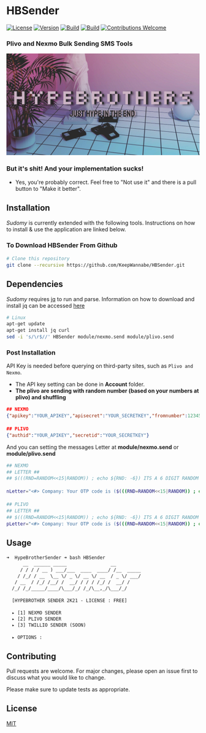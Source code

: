 
# HBSender
[![License](https://img.shields.io/badge/license-MIT-red.svg)](https://github.com/KeepWannabe/HBSender/blob/main/LICENSE.md)   [![Version](https://img.shields.io/badge/Release-1.0-red.svg?maxAge=259200)]()  [![Build](https://img.shields.io/badge/Supported_OS-Linux-yellow.svg)]()  [![Build](https://img.shields.io/badge/Supported_WSL-Windows-blue.svg)]() [![Contributions Welcome](https://img.shields.io/badge/contributions-welcome-brightgreen.svg?style=flat)](https://github.com/KeepWannabe/HBSender/issues)
### Plivo and Nexmo Bulk Sending SMS Tools
<img width="935" alt="hbsender" src="https://raw.githubusercontent.com/KeepWannabe/HBSender/main/top-header.jpg">


### But it's shit! And your implementation sucks!
- Yes, you're probably correct. Feel free to "Not use it" and there is a pull button to "Make it better". 

## Installation
*Sudomy* is currently extended with the following tools. Instructions on how to install & use the application are linked below.

### To Download HBSender From Github
```bash
# Clone this repository
git clone --recursive https://github.com/KeepWannabe/HBSender.git
```

## Dependencies
*Sudomy* requires [jq](https://stedolan.github.io/jq/download/) to run and parse. Information on how to download and install jq can be accessed [here](https://stedolan.github.io/jq/download/)

```bash
# Linux
apt-get update
apt-get install jq curl
sed -i 's/\r$//' HBSender module/nexmo.send module/plivo.send

```
### Post Installation
API Key is needed before querying on third-party sites, such as ```Plivo and Nexmo```.
- The API key setting can be done in **Account** folder.
- **The plivo are sending with random number (based on your numbers at plivo) and shuffling**
```json
## NEXMO
{"apikey":"YOUR_APIKEY","apisecret":"YOUR_SECRETKEY","fromnumber":1234567890}

## PLIVO
{"authid":"YOUR_APIKEY","secretid":"YOUR_SECRETKEY"}
```
And you can setting the messages Letter at **module/nexmo.send** or **module/plivo.send**
```bash
## NEXMO
## LETTER ##
## $(((RND=RANDOM<<15|RANDOM)) ; echo ${RND: -6}) ITS A 6 DIGIT RANDOM NUMBER

nLetter="<#> Company: Your OTP code is ($(((RND=RANDOM<<15|RANDOM)) ; echo ${RND: -6}))."

## PLIVO
## LETTER ##
## $(((RND=RANDOM<<15|RANDOM)) ; echo ${RND: -6}) ITS A 6 DIGIT RANDOM NUMBER
pLetter="<#> Company: Your OTP code is ($(((RND=RANDOM<<15|RANDOM)) ; echo ${RND: -6}))."
```
## Usage
```text
➜  HypeBrotherSender ➜ bash HBSender
      __  ______ _____                __
     / / / / __ ) ___/___  ____  ____/ /__  _____
    / /_/ / __  \__ \/ _ \/ __ \/ __  / _ \/ ___/
   / __  / /_/ /__/ /  __/ / / / /_/ /  __/ /    
  /_/ /_/_____/____/\___/_/ /_/\__,_/\___/_/     

  [HYPEBROTHER SENDER 2K21 - LICENSE : FREE]

  ▸ [1] NEXMO SENDER
  ▸ [2] PLIVO SENDER
  ▸ [3] TWILLIO SENDER (SOON)

  ▸ OPTIONS : 
```

## Contributing
Pull requests are welcome. For major changes, please open an issue first to discuss what you would like to change.

Please make sure to update tests as appropriate.

## License
[MIT](https://choosealicense.com/licenses/mit/)
